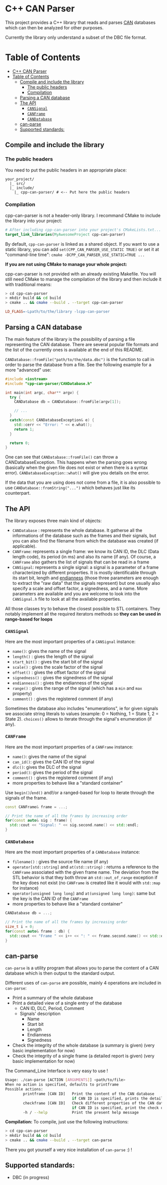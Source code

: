 C++ CAN Parser
==============
This project provides a C++ library that reads and parses [CAN](https://en.wikipedia.org/wiki/CAN_bus) databases which can then be analyzed for other purposes.

Currently the library only understand a subset of the DBC file format. 

Table of Contents
=================

- [C++ CAN Parser](#c-can-parser)
- [Table of Contents](#table-of-contents)
  - [Compile and include the library](#compile-and-include-the-library)
    - [The public headers](#the-public-headers)
    - [Compilation](#compilation)
  - [Parsing a CAN database](#parsing-a-can-database)
  - [The API](#the-api)
    - [`CANSignal`](#cansignal)
    - [`CANFrame`](#canframe)
    - [`CANDatabase`](#candatabase)
  - [can-parse](#can-parse)
  - [Supported standards:](#supported-standards)
  
## Compile and include the library

### The public headers

You need to put the public headers in an appropriate place:

```
your_project/
  |_ src/ 
  |_ include/
    |_ cpp-can-parser/ # <-- Put here the public headers
```

### Compilation

cpp-can-parser is not a header-only library. I recommand CMake to include the library into your project:

```cmake
# After including cpp-can-parser into your project's CMakeLists.txt...
target_link_libraries(MyAwesomeProject cpp-can-parser)
```

By default, `cpp-can-parser` is linked as a shared object. If you want to use a static library, you can add `set(CPP_CAN_PARSER_USE_STATIC TRUE)` or set it at "command-line time": `cmake -DCPP_CAN_PARSER_USE_STATIC=TRUE ...`


**If you are not using CMake to manage your whole project:**

cpp-can-parser is not provided with an already existing Makefile. You will still need CMake to manage the compilation of the library and then include it with traditional means:

```bash
> cd cpp-can-parser
> mkdir build && cd build
> cmake .. && cmake --build . --target cpp-can-parser
```

```Makefile
LD_FLAGS=-Lpath/to/the/library -lcpp-can-parser
```

## Parsing a CAN database

The main feature of the library is the possibility of parsing a file representing the CAN database. There are several popular file formats and the list of the currently ones is available at the end of this README. 

`CANDatabase::fromFile("path/to/the/data.dbc")` is the function to call in order to parse the database from a file. See the following example for a more "advanced" use:

```c++
#include <iostream>
#include "cpp-can-parser/CANDatabase.h"

int main(int argc, char** argv) {
  try {
    CANDatabase db = CANDatabase::fromFile(argv[1]);

    // ...
  }
  catch(const CANDatabaseException& e) {
    std::cerr << "Error: " << e.what();
    return 1;
  }

  return 0;
}
```

One can see that `CANDatabase::fromFile()` can throw a CANDatabaseException. This happens when the parsing goes wrong (basically when the given file does not exist or when there is a syntax error). `CANDatabaseException::what()` will give you details on the error.

If the data that you are using does not come from a file, it is also possible to use `CANDatabase::fromString("...")` which behaves just like its counterpart.


## The API

The library exposes three main kind of objects: 
* `CANDatabase` : represents the whole database. It gatherse all the informations of the database such as the frames and their signals, but you can also find the filename from which the database was created (if applicable).
* `CANFrame`: represents a single frame: we know its CAN ID, the DLC (Data length code), its period (in ms) and also its name (if any). Of course, a `CANFrame` also gathers the list of signals that can be read in a frame
* `CANSignal`: represents a single signal: a signal is a parameter of a frame characterized by different properties. It is mostly identificable through its start bit, length and [endianness](https://en.wikipedia.org/wiki/Endianness) (those three parameters are enough to extract the "raw data" that the signals represent) but one usually also specify a scale and offset factor, a signedness, and a name. More parameters are available and you are welcome to look into the `CANSignal.h` file to look at all the available properties.

All those classes try to behave the closest possible to STL containers. They notably implement all the required iterators methods so **they can be used in range-based for loops**

### `CANSignal`

Here are the most important properties of a `CANSignal` instance:

* `name()`: gives the name of the signal
* `length()` : gives the length of the signal
* `start_bit()` : gives the start bit of the signal
* `scale()` : gives the scale factor of the signal
* `offset()` : gives the offset factor of the signal
* `signedness()` : gives the signedness of the signal
* `endianness()` : gives the endianness of the signal
* `range()` : gives the range of the signal (which has a `min` and `max` property)
* `comment()` : gives the registered comment (if any)
 
Sometimes the database also includes "enumerations", ie for given signals we associate string literals to values (example: 0 = Nothing, 1 = State 1, 2 = State 2). `choices()` allows to iterate through the signal's enumeration (if any).
 
### `CANFrame`

Here are the most important properties of a `CANFrame` instance:

* `name()`: gives the name of the signal
* `can_id()`: gives the CAN ID of the signal
* `dlc()`: gives the DLC of the signal
* `period()`: gives the period of the signal
* `comment()` : gives the registered comment (if any)
* more properties to behave like a "standard container"

Use `begin()`/`end()` and!/or a ranged-based for loop to iterate through the signals of the frame.

```c++
const CANFrame& frame = ...;

// Print the name of all the frames by increasing order
for(const auto& sig : frame) {
  std::cout << "Signal: " << sig.second.name() << std::endl;
}
```

### `CANDatabase`

Here are the most important properties of a `CANDatabase` instance:

* `filename()` : gives the source file name (if any)
* `operator[std::string]` and `at(std::string)` : returns a reference to the `CANFrame` associated with the given frame name. The deviation from the STL behavior is that they both throw an `std::out_of_range` exception if the key does not exist (no `CANFrame` is created like it would with `std::map` for instance)
* `operator[unsigned long long]` and `at(unsigned long long)`: same but the key is the CAN ID of the `CANFrame`
* more properties to behave like a "standard container"

```c++
CANDatabase db = ...;

// Print the name of all the frames by increasing order
size_t i = 0;
for(const auto& frame : db) {
  std::cout << "Frame " << i++ << ": " << frame.second.name() << std::endl;
}
```

## can-parse

`can-parse` is a utility program that allows you to parse the content of a CAN database which is then output to the standard output. 

Different uses of `can-parse` are possible, mainly 4 operations are included in `can-parse`:
* Print a summary of the whole database
* Print a detailed view of a single entry of the database
  * CAN ID, DLC, Period, Comment
  * Signals' description
    * Name
    * Start bit
    * Length
    * Endianness
    * Signedness
* Check the integrity of the whole database (a summary is given) (very basic implementation for now)
* Check the integrity of a single frame (a detailed report is given) (very basic implementation for now)

The Command_Line Interface is very easy to use !

```bash
Usage: ./can-parse [ACTION [ARGUMENTS]] <path/to/file>
When no action is specified, defaults to printframe
Possible actions: 
        printframe [CAN ID]   Print the content of the CAN database
                              if CAN ID is specified, prints the details of the given frame
        checkframe [CAN ID]   Check different properties of the CAN database
                              if CAN ID is specified, print the check details of the given frame
        -h / --help           Print the present help message
```

**Compilation:**
To compile, just use the following instructions:

```bash
> cd cpp-can-parser
> mkdir build && cd build
> cmake .. && cmake --build . --target can-parse 
```

There you got yourself a very nice installation of `can-parse` :) !

## Supported standards:
* DBC (in progress)
